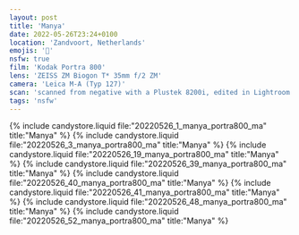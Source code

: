 ```yaml
---
layout: post
title: 'Manya'
date: 2022-05-26T23:24+0100
location: 'Zandvoort, Netherlands'
emojis: '🔞'
nsfw: true
film: 'Kodak Portra 800'
lens: 'ZEISS ZM Biogon T* 35mm f/2 ZM'
camera: 'Leica M-A (Typ 127)'
scan: 'scanned from negative with a Plustek 8200i, edited in Lightroom'
tags: 'nsfw'
---
```


{% include candystore.liquid file:"20220526_1_manya_portra800_ma" title:"Manya" %}
{% include candystore.liquid file:"20220526_3_manya_portra800_ma" title:"Manya" %}
{% include candystore.liquid file:"20220526_19_manya_portra800_ma" title:"Manya" %}
{% include candystore.liquid file:"20220526_39_manya_portra800_ma" title:"Manya" %}
{% include candystore.liquid file:"20220526_40_manya_portra800_ma" title:"Manya" %}
{% include candystore.liquid file:"20220526_41_manya_portra800_ma" title:"Manya" %}
{% include candystore.liquid file:"20220526_48_manya_portra800_ma" title:"Manya" %}
{% include candystore.liquid file:"20220526_52_manya_portra800_ma" title:"Manya" %}